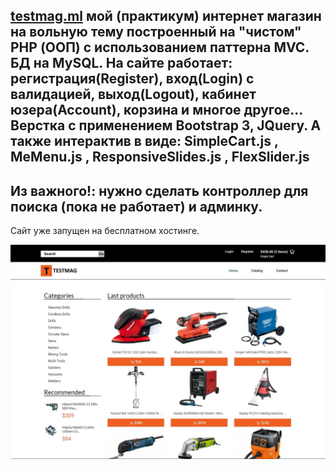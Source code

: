 [testmag.ml](http:/testmag.ml) мой (практикум) интернет магазин на вольную тему построенный на "чистом" PHP (ООП) с использованием паттерна MVC. БД на MySQL. На сайте работает: регистрация(Register), вход(Login) с валидацией, выход(Logout), кабинет юзера(Account), корзина и многое другое... Верстка с применением Bootstrap 3, JQuery. А также интерактив в виде: SimpleCart.js , MeMenu.js , ResponsiveSlides.js , FlexSlider.js 
------------------------------------------------------------------------------------------------------------------------------------------
Из важного!: нужно сделать контроллер для поиска (пока не работает) и админку.
------------------------------------------------------------------------------------------------------------------------------------------
Сайт уже запущен на бесплатном хостинге.

![alt text](https://github.com/MaksimSergeev/testmag/blob/master/testmag.JPG)
